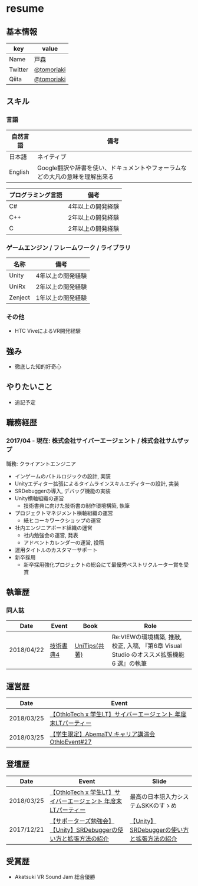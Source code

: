 # resume

## 基本情報

|key|value|
|---|-----|
|Name|戸森|
|Twitter|[@tomoriaki](https://twitter.com/tomoriaki)|
|Qiita|[@tomoriaki](https://qiita.com/tomoriaki)|

## スキル

### 言語

|自然言語|備考|
|---|---|
|日本語|ネイティブ|
|English|Google翻訳や辞書を使い、ドキュメントやフォーラムなどの大凡の意味を理解出来る|

|プログラミング言語|備考|
|---|---|
|C#|4年以上の開発経験|
|C++|2年以上の開発経験|
|C|2年以上の開発経験|

### ゲームエンジン / フレームワーク / ライブラリ

|名称|備考|
|---|---|
|Unity|4年以上の開発経験|
|UniRx|2年以上の開発経験|
|Zenject|1年以上の開発経験|

### その他

- HTC ViveによるVR開発経験

## 強み

- 徹底した知的好奇心

## やりたいこと

- 追記予定

## 職務経歴

### 2017/04 - 現在: 株式会社サイバーエージェント / 株式会社サムザップ

職務: クライアントエンジニア

- インゲームのバトルロジックの設計, 実装
- Unityエディター拡張によるタイムラインスキルエディターの設計, 実装
- SRDebuggerの導入, デバッグ機能の実装
- Unity横軸組織の運営
    - 技術書典に向けた技術書の制作環境構築, 執筆
- プロジェクトマネジメント横軸組織の運営
    - 紙ヒコーキワークショップの運営
- 社内エンジニアボード組織の運営
    - 社内勉強会の運営, 発表
    - アドベントカレンダーの運営, 投稿
- 運用タイトルのカスタマーサポート
- 新卒採用
    - 新卒採用強化プロジェクトの総会にて最優秀ベストリクルーター賞を受賞

## 執筆歴

### 同人誌

|Date|Event|Book|Role|
|----|-----|----|----|
|2018/04/22|[技術書典4](https://techbookfest.org/event/tbf04)|[UniTips(共著)](https://techbookfest.org/event/tbf04/circle/22020006)|Re:VIEWの環境構築, 推敲, 校正, 入稿, 『第6章 Visual Studio のオススメ拡張機能 6 選』の執筆|

## 運営歴

|Date|Event|
|----|-----|
|2018/03/25|[【OthloTech x 学生LT】サイバーエージェント 年度末LTパーティー](https://othlotech.connpass.com/event/80462/)|
|2018/03/25|[【学生限定】AbemaTV キャリア講演会 OthloEvent#27](https://othlotech.connpass.com/event/80461/)|

## 登壇歴

|Date|Event|Slide|
|----|-----|-----|
|2018/03/25|[【OthloTech x 学生LT】サイバーエージェント 年度末LTパーティー](https://othlotech.connpass.com/event/80462/)|最高の日本語入力システムSKKのすゝめ|
|2017/12/21|[【サポーターズ勉強会】【Unity】SRDebuggerの使い方と拡張方法の紹介](https://supporterzcolab.com/event/242/)|[【Unity】SRDebuggerの使い方と拡張方法の紹介](https://qiita.com/tomoriaki/items/a2372333f8b73b421113)|

## 受賞歴
- Akatsuki VR Sound Jam 総合優勝
